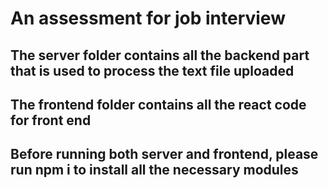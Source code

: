 # An assessment for job interview

## The server folder contains all the backend part that is used to process the text file uploaded
## The frontend folder contains all the react code for front end

## Before running both server and frontend, please run npm i to install all the necessary modules

